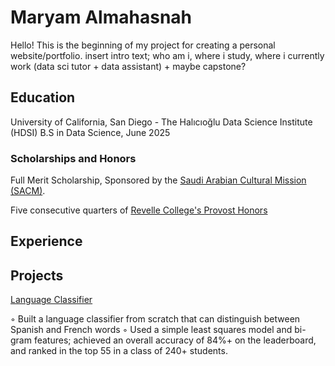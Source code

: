# Maryam Almahasnah

Hello! This is the beginning of my project for creating a personal website/portfolio. insert intro text; who am i, where i study, where i currently work (data sci tutor + data assistant) + maybe capstone?

## Education

University of California, San Diego - The Halıcıoğlu Data Science Institute (HDSI) 
B.S in Data Science, June 2025

### Scholarships and Honors
Full Merit Scholarship, Sponsored by the [Saudi Arabian Cultural Mission \(SACM\)](https://www.sacm.org/).

Five consecutive quarters of [Revelle College's Provost Honors](https://revelle.ucsd.edu/academics/honors-opportunities/honors-programs.html#Provost-Honors)

## Experience


## Projects

[Language Classifier](https://github.com/malmahasnah/languageclassifier/tree/main)								

◦ Built a language classifier from scratch that can distinguish between Spanish and French words
◦ Used a simple least squares model and bi-gram features; achieved an overall accuracy of 84%+ on the leaderboard, and ranked in the top 55 in a class of 240+ students.
